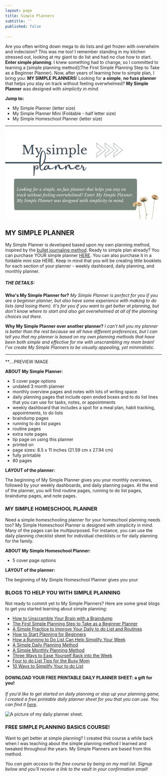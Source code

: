 ```yaml
---
layout: page
title: Simple Planners
subtitle: ''
published: false

---
```

Are you often writing down mega to do lists and get frozen with overwhelm and indecision? This was me too! I remember standing in my kitchen stressed out, looking at my giant to do list and had no clue how to start. **Enter simple planning**. I knew something had to change, so I committed to learning a [simple planning method](The First Simple Planning Step to Take as a Beginner Planner). Now, after years of learning how to simple plan, I bring you: **MY SIMPLE PLANNERS**! Looking for **a** **simple**, **no fuss planner** that helps you stay on track without feeling overwhelmed? **My Simple Planner** was designed with _simplicity in mind_.

**Jump to:**

* My Simple Planner (letter size)
* My Simple Planner Mini (Foldable - half letter size)
* My Simple Homeschool Planner (letter size)

***

![Promo My Simple Planner](/uploads/my-simple-planner-shm.jpg "My Simple Planner SHM")

## MY SIMPLE PLANNER

My Simple Planner is developed based upon my own planning method, inspired by the [bullet journaling method](www.bulletjournal.com). Ready to simple plan already? You can purchase YOUR simple planner [HERE](https://checkout.stripe.com/pay/cs_live_a1V8z7jEcwDOTYn2NeGPRdmZpxSRLM51CHXucp3TNQPw1qC9VuP8aS3z9D#fidkdWxOYHwnPyd1blppbHNgWjA0T1FER31HQU9yUnJyMzJzUklDRGd3TEZHRlJVNGJJVUhvbm5haXdGN2BQdEJmRkprbnJCfWBHSjB1aWJxQ1w3S05tf0hUTVR0aE52PUlNYmYzYEo9T09ENTVBaExHUE5qbScpJ3VpbGtuQH11anZgYUxhJz8nNz1qNTdkMlJGYFJQYWdsNmZiJyknd2BjYHd3YHcnPydtcXF1dj8qKnJycit2bGh1aWBtamhgaGpoK2ZqaConeCUl). You can also purchase it in a foldable mini size HERE. Keep in mind that you will be creating little booklets for each section of your planner - weekly dashboard, daily planning, and monthly planner.

##### THE DETAILS:

**Who's My Simple Planner for?** _My Simple Planner is perfect for you if you are a beginner planner, but also have some experience with making to do lists (and losing them). It's for you if you want to get better at planning, but don't know where to start and also get overwhelmed at all of the planning choices out there._

**Why My Simple Planner over another planner?** _I can't tell you my planner is better than the rest because we all have different preferences, but I can tell you that my planner is based on my own planning methods that have been both simple and effective for me with unscrambling my mom brain! I've create My Simple Planners to be visually appealing, yet minimalistic._

***

\**....PREVIEW IMAGE

**ABOUT My Simple Planner:**

* 5 cover page options
* undated 3 month planner
* monthly overview pages and notes with lots of writing space
* daily planning pages that include open ended boxes and to do list lines that you can use for tasks, notes, or appointments
* weekly dashboard that includes a spot for a meal plan, habit tracking, appointments, to do lists
* braindump pages
* running to do list pages
* routine pages
* extra note pages
* tip page on using this planner
* printed on
* page sizes: 8.5 x 11 inches (21.59 cm x 27.94 cm)
* fully printable
* 80 pages

**LAYOUT of the planner:**

The beginning of My Simple Planner gives you your monthly overviews, followed by your weekly dashboards, and daily planning pages. At the end of the planner, you will find routine pages, running to do list pages, braindump pages, and note pages.

### MY SIMPLE HOMESCHOOL PLANNER

Need a simple homeschooling planner for your homeschool planning needs too? My Simple Homeschool Planner is designed with simplicity in mind. Many of the pages can be multipurposed. For instance, you can use the daily planning checklist sheet for individual checklists or for daily planning for the family.

**ABOUT My Simple Homeschool Planner:**

* 5 cover page options

**LAYOUT of the planner:**

The beginning of My Simple Homeschool Planner gives you your

### BLOGS TO HELP YOU WITH SIMPLE PLANNING

Not ready to commit yet to My Simple Planners? Here are some great blogs to get you started learning about simple planning:

* [How to Unscramble Your Brain with a Braindump](https://www.simplehomemom.com/how-to-unscramble-your-brain-with-a-braindump/)
* [The First Simple Planning Step to Take as a Beginner Planner](https://www.simplehomemom.com/the-first-simple-planning-step-to-take-as-a-beginner-planner/)
* [A Simple Practice to Improve Your Daily to do List and Routines](https://www.simplehomemom.com/a-simple-practice-to-improve-your-daily-to-do-list-and-routines/)
* [How to Start Planning for Beginners](https://www.simplehomemom.com/how-to-start-planning-for-beginners/)
* [How a Running to Do List Can Help Simplify Your Week](https://www.simplehomemom.com/how-a-running-to-do-list-can-help-simplify-your-weeks/)
* [A Simple Daily Planning Method](https://www.simplehomemom.com/a-simple-daily-planning-method/)
* [A Simple Monthly Planning Method](https://www.simplehomemom.com/a-simple-monthly-planning-method/)
* [Three Ways to Ease Yourself Back into the Week](https://www.simplehomemom.com/three-ways-to-ease-yourself-back-into-the-week/)
* [Four to do List Tips for the Busy Mom](https://www.simplehomemom.com/four-to-do-list-tips-for-the-busy-mom/)
* [10 Ways to Simplify Your to do List](https://www.simplehomemom.com/10-ways-to-simplify-your-to-do-list/)

#### DOWNLOAD YOUR FREE PRINTABLE DAILY PLANNER SHEET: a gift for you!

_If you’d like to get started on daily planning or step up your planning game, I created a free printable daily planner sheet for you that you can use. You can find it_ [_here_](https://mailchi.mp/367852d64614/free-printable-daily-planner-sheet)_._

![A picture of my daily planner sheet.](https://www.simplehomemom.com/uploads/planner-sheet.png "How to Start Planning for Beginners SHM")

### FREE SIMPLE PLANNING BASICS COURSE!

Want to get better at simple planning? I created this course a while back when I was teaching about the simple planning method I learned and tweaked throughout the years. My Simple Planners are based from this method.

_You can gain access to the free course by being on my mail list. Signup below and you’ll receive a link to the vault in your confirmation email!_